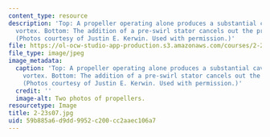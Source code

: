 ```yaml
---
content_type: resource
description: 'Top: A propeller operating alone produces a substantial cavitating hub
  vortex. Bottom: The addition of a pre-swirl stator cancels out the propeller vortex.
  (Photos courtesy of Justin E. Kerwin. Used with permission.)'
file: https://ol-ocw-studio-app-production.s3.amazonaws.com/courses/2-23-hydrofoils-and-propellers-spring-2007/59b885a6d9dd9952c200cc2aaec106a7_2-23s07.jpg
file_type: image/jpeg
image_metadata:
  caption: 'Top: A propeller operating alone produces a substantial cavitating hub
    vortex. Bottom: The addition of a pre-swirl stator cancels out the propeller vortex.
    (Photos courtesy of Justin E. Kerwin. Used with permission.)'
  credit: ''
  image-alt: Two photos of propellers.
resourcetype: Image
title: 2-23s07.jpg
uid: 59b885a6-d9dd-9952-c200-cc2aaec106a7
---
```

